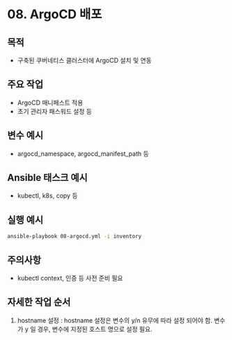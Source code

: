 # 08. ArgoCD 배포

## 목적
- 구축된 쿠버네티스 클러스터에 ArgoCD 설치 및 연동

## 주요 작업
- ArgoCD 매니페스트 적용
- 초기 관리자 패스워드 설정 등

## 변수 예시
- argocd_namespace, argocd_manifest_path 등

## Ansible 태스크 예시
- kubectl, k8s, copy 등

## 실행 예시
```bash
ansible-playbook 08-argocd.yml -i inventory
```

## 주의사항
- kubectl context, 인증 등 사전 준비 필요 


## 자세한 작업 순서
1. hostname 설정 : hostname 설정은 변수의 y/n 유무에 따라 설정 되어야 함. 변수가 y 일 경우, 변수에 지정된 호스트 명으로 설정 필요.